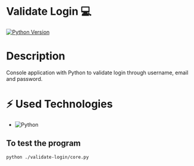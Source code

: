 # Validate Login :computer:

[![Python Version](https://img.shields.io/badge/python-3.8.5-brightgreen.svg)](https://python.org)

# Description
Console application with Python to validate login through username, email and password.

# ⚡ Used Technologies
- ![Python](https://img.shields.io/badge/-Python-black?style=flat-square&logo=python)

## To test the program

```bash
python ./validate-login/core.py
```

